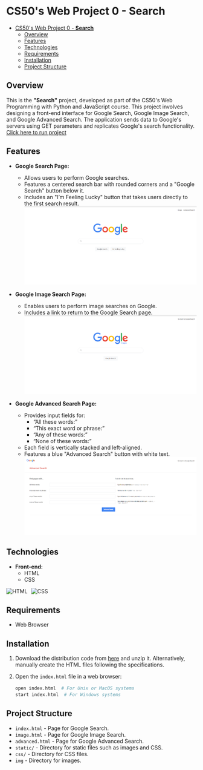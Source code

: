 # CS50's Web Project 0 - **Search**

- [CS50's Web Project 0 - **Search**](#cs50s-web-project-0---search)
  - [Overview](#overview)
  - [Features](#features)
  - [Technologies](#technologies)
  - [Requirements](#requirements)
  - [Installation](#installation)
  - [Project Structure](#project-structure)

## Overview
This is the **"Search"** project, developed as part of the CS50's Web Programming with Python and JavaScript course. This project involves designing a front-end interface for Google Search, Google Image Search, and Google Advanced Search. The application sends data to Google's servers using GET parameters and replicates Google's search functionality. <a href="https://cs50w-search.vercel.app/" target="_blank">Click here to run project</a>

## Features
- **Google Search Page:** 
  - Allows users to perform Google searches.
  - Features a centered search bar with rounded corners and a "Google Search" button below it.
  - Includes an "I’m Feeling Lucky" button that takes users directly to the first search result.
  ![Google Search](./assets/img/index.png)

- **Google Image Search Page:** 
  - Enables users to perform image searches on Google.
  - Includes a link to return to the Google Search page.
  ![Google Image Search](./assets/img/image.png)

- **Google Advanced Search Page:**
  - Provides input fields for:
    - “All these words:”
    - “This exact word or phrase:”
    - “Any of these words:”
    - “None of these words:”
  - Each field is vertically stacked and left-aligned.
  - Features a blue "Advanced Search" button with white text.
  ![Google Advanced Search](./assets/img/advanced.png)

## Technologies
- **Front-end:**
  - HTML
  - CSS

<div style="display:flex; align-item:center; gap:10px;">
    <img src="https://img.shields.io/badge/html5-%23E34F26.svg?style=for-the-badge&logo=html5&logoColor=white" alt="HTML">
    <img src="https://img.shields.io/badge/CSS3-1572B6?style=for-the-badge&logo=css3&logoColor=white" alt="CSS">
</div>

## Requirements
- Web Browser

## Installation
1. Download the distribution code from [here](https://cdn.cs50.net/web/2020/spring/projects/0/search.zip) and unzip it. Alternatively, manually create the HTML files following the specifications.

2. Open the `index.html` file in a web browser:
   ```bash
   open index.html  # For Unix or MacOS systems
   start index.html  # For Windows systems

## Project Structure

- `index.html` - Page for Google Search.
- `image.html` - Page for Google Image Search.
- `advanced.html` - Page for Google Advanced Search.
- `static/` - Directory for static files such as images and CSS.
- `css/` - Directory for CSS files.
- `img` - Directory for images.
